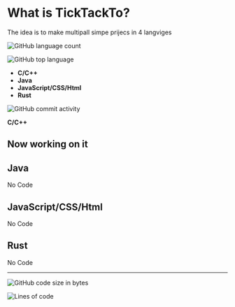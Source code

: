 # What is TickTackTo?

The idea is to make multipall simpe prijecs in 4 langviges

![GitHub language count](https://img.shields.io/github/languages/count/JustPause/TickTackTo)

![GitHub top language](https://img.shields.io/github/languages/top/JustPause/TickTackTo)

* **C/C++**
* **Java**
* **JavaScript/CSS/Html**
* **Rust**

![GitHub commit activity](https://img.shields.io/github/commit-activity/w/JustPause/TickTackTo)

**C/C++**

Now working on it
---------

**Java**
--------
No Code

**JavaScript/CSS/Html**
-----------------------
No Code

**Rust**
--------
No Code

--------

![GitHub code size in bytes](https://img.shields.io/github/languages/code-size/JustPause/TickTackTo)

![Lines of code](https://img.shields.io/tokei/lines/github/JustPause/TickTackTo)